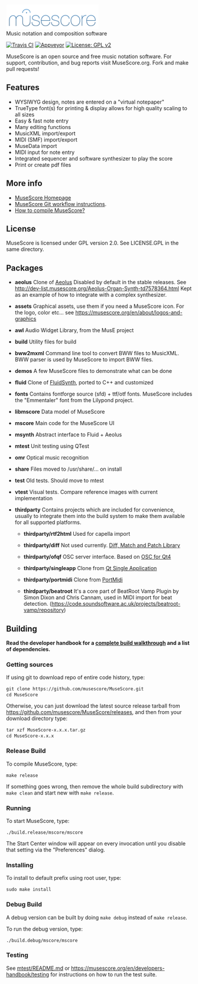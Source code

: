 ![MuseScore](mscore/data/musescore_logo_full.png)  
 Music notation and composition software

[![Travis CI](https://secure.travis-ci.org/musescore/MuseScore.svg)](https://travis-ci.org/musescore/MuseScore)
[![Appveyor](https://ci.appveyor.com/api/projects/status/bp3ww6v985i64ece/branch/master?svg=true)](https://ci.appveyor.com/project/MuseScore/musescore/branch/master)
[![License: GPL v2](https://img.shields.io/badge/License-GPL%20v2-blue.svg)](https://www.gnu.org/licenses/old-licenses/gpl-2.0.html)

MuseScore is an open source and free music notation software. For support, contribution, and bug reports visit MuseScore.org. Fork and make pull requests!

## Features

* WYSIWYG design, notes are entered on a "virtual notepaper"
* TrueType font(s) for printing & display allows for high quality scaling to all sizes
* Easy & fast note entry
* Many editing functions
* MusicXML import/export
* MIDI (SMF) import/export
* MuseData import
* MIDI input for note entry
* Integrated sequencer and software synthesizer to play the score
* Print or create pdf files

## More info
* [MuseScore Homepage](https://musescore.org)
* [MuseScore Git workflow instructions](https://musescore.org/en/developers-handbook/git-workflow).
* [How to compile MuseScore?](https://musescore.org/en/developers-handbook/compilation)

## License
MuseScore is licensed under GPL version 2.0. See LICENSE.GPL in the same directory.

## Packages
* **aeolus** Clone of [Aeolus](http://kokkinizita.linuxaudio.org/linuxaudio/aeolus/)
Disabled by default in the stable releases. See http://dev-list.musescore.org/Aeolus-Organ-Synth-td7578364.html
Kept as an example of how to integrate with a complex synthesizer.

* **assets** Graphical assets, use them if you need a MuseScore icon. For the logo, color etc... see https://musescore.org/en/about/logos-and-graphics

* **awl** Audio Widget Library, from the MusE project

* **build** Utility files for build

* **bww2mxml** Command line tool to convert BWW files to MusicXML. BWW parser is used by MuseScore to import BWW files.

* **demos** A few MuseScore files to demonstrate what can be done

* **fluid** Clone of [FluidSynth](https://sourceforge.net/projects/fluidsynth/), ported to C++ and customized

* **fonts** Contains fontforge source (sfd) + ttf/otf fonts. MuseScore includes the "Emmentaler" font from the Lilypond project.

* **libmscore** Data model of MuseScore

* **mscore** Main code for the MuseScore UI

* **msynth** Abstract interface to Fluid + Aeolus

* **mtest** Unit testing using QTest

* **omr** Optical music recognition

* **share** Files moved to /usr/share/... on install

* **test** Old tests. Should move to mtest

* **vtest** Visual tests. Compare reference images with current implementation

* **thirdparty** Contains projects which are included for convenience, usually to integrate them into the build system to make them available for all supported platforms.

    * **thirdparty/rtf2html**
    Used for capella import

    * **thirdparty/diff**
    Not used currently. [Diff, Match and Patch Library](https://code.google.com/p/google-diff-match-patch/)

    * **thirdparty/ofqf**
    OSC server interface. Based on [OSC for Qt4](http://www.arnoldarts.de/projects/ofqf/)

    * **thirdparty/singleapp**
    Clone from [Qt Single Application](https://github.com/qtproject/qt-solutions/tree/master/qtsingleapplication)

    * **thirdparty/portmidi**
    Clone from [PortMidi](https://sourceforge.net/projects/portmedia/)

    * **thirdparty/beatroot**
    It's a core part of BeatRoot Vamp Plugin by Simon Dixon and Chris Cannam,
    used in MIDI import for beat detection. (https://code.soundsoftware.ac.uk/projects/beatroot-vamp/repository)


## Building
**Read the developer handbook for a [complete build walkthrough](https://musescore.org/en/developers-handbook/compilation) and a list of dependencies.**

### Getting sources
If using git to download repo of entire code history, type:

    git clone https://github.com/musescore/MuseScore.git
    cd MuseScore

Otherwise, you can just download the latest source release tarball from https://github.com/musescore/MuseScore/releases, and then from your download directory type:

    tar xzf MuseScore-x.x.x.tar.gz
    cd MuseScore-x.x.x

### Release Build
To compile MuseScore, type:

    make release

If something goes wrong, then remove the whole build subdirectory with `make clean` and start new with `make release`.

### Running
To start MuseScore, type:

    ./build.release/mscore/mscore

The Start Center window will appear on every invocation until you disable that setting via the "Preferences" dialog.

### Installing
To install to default prefix using root user, type:

    sudo make install

### Debug Build
A debug version can be built by doing `make debug` instead of `make release`.

To run the debug version, type:

    ./build.debug/mscore/mscore

### Testing
See [mtest/README.md](/mtest/README.md) or https://musescore.org/en/developers-handbook/testing for instructions on how to run the test suite.
